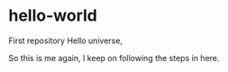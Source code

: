 # hello-world
First repository
Hello universe,

So this is me again, I keep on following the steps in here.
